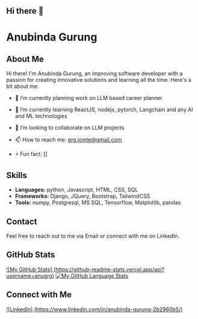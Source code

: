 ## Hi there 👋

<!--
**Anugrg/Anugrg** is a ✨ _special_ ✨ repository because its `README.md` (this file) appears on your GitHub profile.

Here are some ideas to get you started:

- 🔭 I’m currently working on ...
- 🌱 I’m currently learning ...
- 👯 I’m looking to collaborate on ...
- 🤔 I’m looking for help with ...
- 💬 Ask me about ...
- 📫 How to reach me: ...
- 😄 Pronouns: ...
- ⚡ Fun fact: ...
-->
# Anubinda Gurung

## About Me
Hi there! I'm Anubinda Gurung, an improving software developer with a passion for creating innovative solutions and learning all the time. Here's a bit about me:

- 🔭 I’m currently planning work on LLM based career planner
- 🌱 I’m currently learning ReactJS, nodejs, pytorch, Langchain and any AI and ML technologies
- 👯 I’m looking to collaborate on LLM projects

- 📫 How to reach me: grg.jomle@gmail.com
- ⚡ Fun fact: []

## Skills
- **Languages:** python, Javascript, HTML, CSS, SQL
- **Frameworks:** Django, JQuery, Bootstrap, TailwindCSS
- **Tools:** numpy, Postgresql, MS SQL, Tensorflow, Matplotlib, pandas
## Contact
Feel free to reach out to me via Email or connect with me on LinkedIn.

## GitHub Stats
[![My GitHub Stats] (https://github-readme-stats.vercel.app/api?username=anugrg)]()
[![My GitHub Language Stats](https://github-readme-stats.vercel.app/api/top-langs/?username=anugrg&langs_count=5&theme=tokyonight)]()


## Connect with Me
[![LinkedIn] (https://www.linkedin.com/in/anubinda-gurung-2b2960b5/)]()

